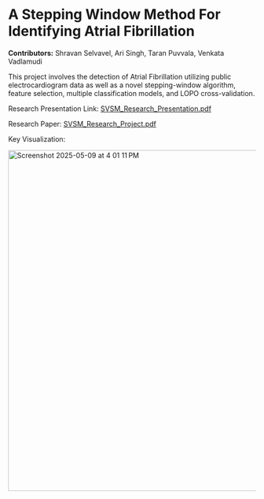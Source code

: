 # A Stepping Window Method For Identifying Atrial Fibrillation

**Contributors:** Shravan Selvavel, Ari Singh, Taran Puvvala, Venkata Vadlamudi

This project involves the detection of Atrial Fibrillation utilizing public electrocardiogram data as well as a novel stepping-window algorithm, feature selection, multiple classification models, and LOPO cross-validation.

Research Presentation Link:
  [SVSM_Research_Presentation.pdf](https://github.com/user-attachments/files/20128301/SciFair23.AFIB.pdf)

Research Paper:
  [SVSM_Research_Project.pdf](https://github.com/user-attachments/files/20128295/SVSM_Research_Project.pdf)

Key Visualization:

  <img width="693" alt="Screenshot 2025-05-09 at 4 01 11 PM" src="https://github.com/user-attachments/assets/cccd233f-b442-48c5-a945-2ee4886bf7df" />
